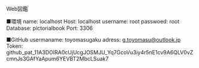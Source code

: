 Web図鑑

■環境
name: localhost
Host: localhost
username: root
passwoed: root
Database: pictorialbook
Port: 3306

■GitHub
usermaname: toyomasugaku
adress: g.toyomasu@outlook.jp
Token: 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
